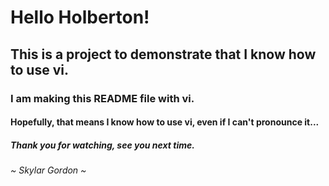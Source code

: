 # Hello Holberton!

## This is a project to demonstrate that I know how to use vi.

### I am making this README file with vi.

#### Hopefully, that means I know how to use vi, even if I can't pronounce it... ####

##### Thank you for watching, see you next time. ######

###### ~ Skylar Gordon ~ ######

